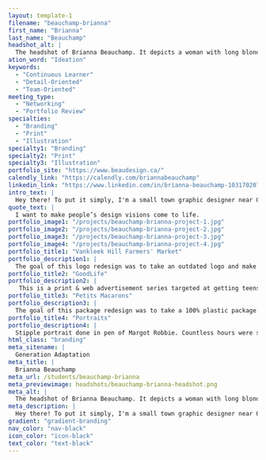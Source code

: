 ```yaml
---
layout: template-1
filename: "beauchamp-brianna" 
first_name: "Brianna"
last_name: "Beauchamp"
headshot_alt: |
  The headshot of Brianna Beauchamp. It depicts a woman with long blonde hair and glasses smiling brightly at the camera.
ation_word: "Ideation"
keywords:
  - "Continuous Learner"
  - "Detail-Oriented"
  - "Team-Oriented"
meeting_type:
  - "Networking"
  - "Portfolio Review"
specialties:
  - "Branding"
  - "Print"
  - "Illustration"
specialty1: "Branding"
specialty2: "Print"
specialty3: "Illustration"
portfolio_site: "https://www.beaudesign.ca/"
calendly_link: "https://calendly.com/briannabeauchamp"
linkedin_link: "https://www.linkedin.com/in/brianna-beauchamp-103170207/"
intro_text: |
  Hey there! To put it simply, I'm a small town graphic designer near Ottawa who would love to continue adding to my knowledge of branding, print, and package design. 
quote_text: |
  I want to make people’s design visions come to life.
portfolio_image1: "/projects/beauchamp-brianna-project-1.jpg"
portfolio_image2: "/projects/beauchamp-brianna-project-2.jpg"
portfolio_image3: "/projects/beauchamp-brianna-project-3.jpg"
portfolio_image4: "/projects/beauchamp-brianna-project-4.jpg"
portfolio_title1: "Vankleek Hill Farmers' Market"
portfolio_description1: |
  The goal of this logo redesign was to take an outdated logo and make it new and fresh, more fitting to the companies target audience.
portfolio_title2: "GoodLife"
portfolio_description2: |
   This is a print & web advertisement series targeted at getting teens to enroll for a free summer membership with GoodLife.
portfolio_title3: "Petits Macarons"
portfolio_description3: |
  The goal of this package redesign was to take a 100% plastic package and redesign it into an environment-friendly item while keeping the target audience in mind.
portfolio_title4: "Portraits"
portfolio_description4: |
  Stipple portrait done in pen of Margot Robbie. Countless hours were spent applying dot after dot to get the final image.
html_class: "branding"
meta_sitename: |
  Generation Adaptation
meta_title: |
  Brianna Beauchamp
meta_url: /students/beauchamp-brianna
meta_previewimage: headshots/beauchamp-brianna-headshot.png
meta_alt: |
  The headshot of Brianna Beauchamp. It depicts a woman with long blonde hair and glasses smiling brightly at the camera.
meta_description: |
  Hey there! To put it simply, I'm a small town graphic designer near Ottawa who would love to continue adding to my knowledge of branding, print, and package design.
gradient: "gradient-branding"
nav_color: "nav-black"
icon_color: "icon-black"
text_color: "text-black"
---
```

